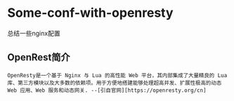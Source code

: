# Some-conf-with-openresty
总结一些nginx配置
## OpenRest简介
```
OpenResty是一个基于 Nginx 与 Lua 的高性能 Web 平台，其内部集成了大量精良的 Lua 库、第三方模块以及大多数的依赖项。用于方便地搭建能够处理超高并发、扩展性极高的动态 Web 应用、Web 服务和动态网关. --[引自官网][https://openresty.org/cn]
```
